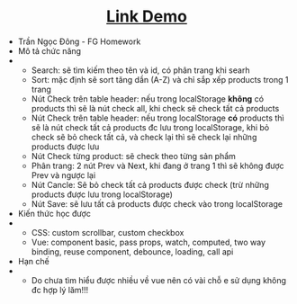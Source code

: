 <h1 style="text-align:center"><a href="https://tndong799.github.io/vue-assignment-2/" target="_blank">Link Demo</a></h1>
<ul>
    <li>Trần Ngọc Đông - FG Homework</li>
    <li>Mô tả chức năng</li>
    <li>
        <ul>
            <li>Search: sẽ tìm kiếm theo tên và id, có phân trang khi searh</li>
            <li>Sort: mặc định sẽ sort tăng dần (A-Z) và chỉ sắp xếp products trong 1 trang</li>
            <li>Nút Check trên table header: nếu trong localStorage <strong>không</strong> có products thì sẽ là nút check all, khi check sẽ check tất cả products</li>
            <li>Nút Check trên table header: nếu trong localStorage <strong>có</strong> products thì sẽ là nút check tất cả products đc lưu trong localStorage, khi bỏ check sẽ bỏ check tất cả, và check lại thì sẽ check lại những products được lưu</li>
            <li>Nút Check từng product: sẽ check theo từng sản phẩm</li>
            <li>Phân trang: 2 nút Prev và Next, khi đang ở trang 1 thì sẽ không được Prev và ngược lại</li>
            <li>Nút Cancle: Sẽ bỏ check tất cả products được check (trừ những products được lưu trong localStorage)</li>
            <li>Nút Save: sẽ lưu tất cả products được check vào trong localStorage</li>
        </ul>
    </li>
    <li>Kiến thức học được</li>
    <li>
        <ul>
            <li>CSS: custom scrollbar, custom checkbox</li>
            <li>Vue: component basic, pass props, watch, computed, two way binding, reuse component, debounce, loading, call api</li>
        </ul>
    </li>
    <li>Hạn chế</li>
    <li>
        <ul>
            <li>Do chưa tìm hiểu được nhiều về vue nên có vài chỗ e sử dụng không đc hợp lý lăm!!!</li>
        </ul>
    </li>
</ul>